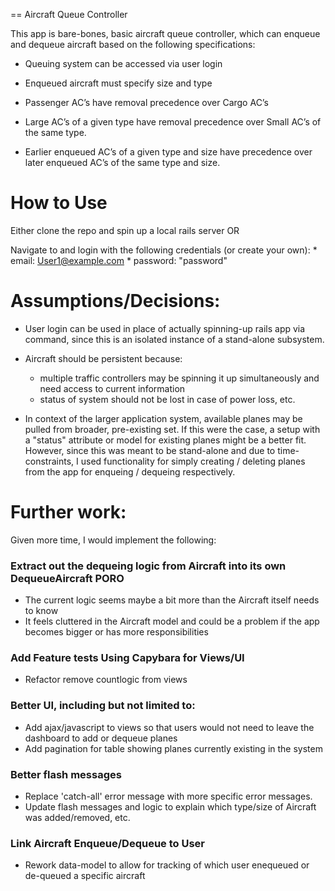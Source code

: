 == Aircraft Queue Controller

This app is bare-bones, basic aircraft queue controller, which can enqueue and dequeue aircraft based on the following specifications:

* Queuing system can be accessed via user login

* Enqueued aircraft must specify size and type

* Passenger AC’s have removal precedence over Cargo AC’s

* Large AC’s of a given type have removal precedence over Small AC’s of the same type.

* Earlier enqueued AC’s of a given type and size have precedence over later enqueued AC’s of the same type and size.

# How to Use
  Either clone the repo and spin up a local rails server OR

  Navigate to 
  and login with the following credentials (or create your own):
    * email: User1@example.com
    * password: "password"

# Assumptions/Decisions:

* User login can be used in place of actually spinning-up rails app via command, since this is an isolated instance of a stand-alone subsystem.

* Aircraft should be persistent because:
  - multiple traffic controllers may be spinning it up simultaneously and need access to current information
  - status of system should not be lost in case of power loss, etc.

* In context of the larger application system, available planes may be pulled from broader, pre-existing set. If this were the case, a setup with a "status" attribute or model for existing planes might be a better fit. However, since this was meant to be stand-alone and due to time-constraints, I used functionality for simply creating / deleting planes from the app for enqueing / dequeing respectively.

# Further work:

Given more time, I would implement the following:

### Extract out the dequeing logic from Aircraft into its own DequeueAircraft PORO
  * The current logic seems maybe a bit more than the Aircraft itself needs to know
  * It feels cluttered in the Aircraft model and could be a problem if the app becomes bigger or has more responsibilities

### Add Feature tests Using Capybara for Views/UI
  * Refactor remove countlogic from views

### Better UI, including but not limited to:
* Add ajax/javascript to views so that users would not need to leave the dashboard to add or dequeue planes
* Add pagination for table showing planes currently existing in the system

### Better flash messages
* Replace 'catch-all' error message with more specific error messages.
* Update flash messages and logic to explain which type/size of Aircraft was added/removed, etc.

### Link Aircraft Enqueue/Dequeue to User
* Rework data-model to allow for tracking of which user enequeued or de-queued a specific aircraft